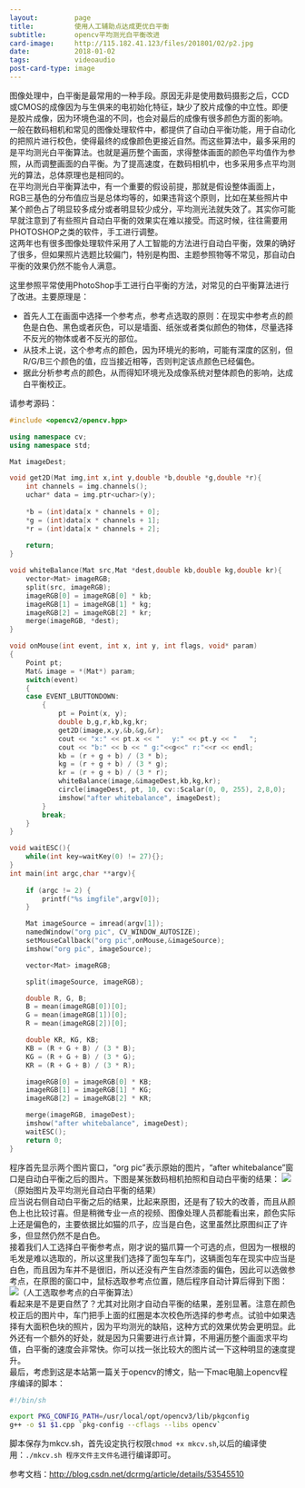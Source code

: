 ```yaml
---
layout:         page
title:          使用人工辅助点达成更优白平衡
subtitle:       opencv平均测光白平衡改进
card-image:     http://115.182.41.123/files/201801/02/p2.jpg
date:           2018-01-02
tags:           videoaudio
post-card-type: image
---
```

图像处理中，白平衡是最常用的一种手段。原因无非是使用数码摄影之后，CCD或CMOS的成像因为与生俱来的电初始化特征，缺少了胶片成像的中立性。即便是胶片成像，因为环境色温的不同，也会对最后的成像有很多颜色方面的影响。  
一般在数码相机和常见的图像处理软件中，都提供了自动白平衡功能，用于自动化的把照片进行校色，使得最终的成像颜色更接近自然。而这些算法中，最多采用的是平均测光白平衡算法。也就是遍历整个画面，求得整体画面的颜色平均值作为参照，从而调整画面的白平衡。为了提高速度，在数码相机中，也多采用多点平均测光的算法，总体原理也是相同的。  
在平均测光白平衡算法中，有一个重要的假设前提，那就是假设整体画面上，RGB三基色的分布值应当是总体均等的，如果违背这个原则，比如在某些照片中某个颜色占了明显较多成分或者明显较少成分，平均测光法就失效了。其实你可能早就注意到了有些照片自动白平衡的效果实在难以接受。而这时候，往往需要用PHOTOSHOP之类的软件，手工进行调整。  
这两年也有很多图像处理软件采用了人工智能的方法进行自动白平衡，效果的确好了很多，但如果照片选题比较偏门，特别是构图、主题参照物等不常见，那自动白平衡的效果仍然不能令人满意。  

这里参照平常使用PhotoShop手工进行白平衡的方法，对常见的白平衡算法进行了改进。主要原理是：  
* 首先人工在画面中选择一个参考点，参考点选取的原则：在现实中参考点的颜色是白色、黑色或者灰色，可以是墙面、纸张或者类似颜色的物体，尽量选择不反光的物体或者不反光的部位。
* 从技术上说，这个参考点的颜色，因为环境光的影响，可能有深度的区别，但R/G/B三个颜色的值，应当接近相等，否则判定该点颜色已经偏色。
* 据此分析参考点的颜色，从而得知环境光及成像系统对整体颜色的影响，达成白平衡校正。

请参考源码：
```cpp
#include <opencv2/opencv.hpp>

using namespace cv;
using namespace std;

Mat imageDest;

void get2D(Mat img,int x,int y,double *b,double *g,double *r){
    int channels = img.channels();
	uchar* data = img.ptr<uchar>(y);
	
	*b = (int)data[x * channels + 0];
	*g = (int)data[x * channels + 1];
	*r = (int)data[x * channels + 2];
	
	return;
}

void whiteBalance(Mat src,Mat *dest,double kb,double kg,double kr){
	vector<Mat> imageRGB;
	split(src, imageRGB);
	imageRGB[0] = imageRGB[0] * kb;
	imageRGB[1] = imageRGB[1] * kg;
	imageRGB[2] = imageRGB[2] * kr;
	merge(imageRGB, *dest);
}

void onMouse(int event, int x, int y, int flags, void* param)
{
    Point pt;
    Mat& image = *(Mat*) param;
    switch(event)
    {
    case EVENT_LBUTTONDOWN: 
        {
            pt = Point(x, y);
			double b,g,r,kb,kg,kr;
			get2D(image,x,y,&b,&g,&r);
            cout << "x:" << pt.x << "   y:" << pt.y << "   ";
			cout << "b:" << b << " g:"<<g<<" r:"<<r << endl;
			kb = (r + g + b) / (3 * b);
			kg = (r + g + b) / (3 * g);
			kr = (r + g + b) / (3 * r);
			whiteBalance(image,&imageDest,kb,kg,kr);
            circle(imageDest, pt, 10, cv::Scalar(0, 0, 255), 2,8,0);
			imshow("after whitebalance", imageDest);
        }
        break;
    }
}

void waitESC(){
	while(int key=waitKey(0) != 27){};
}
int main(int argc,char **argv){
	
	if (argc != 2) {
		printf("%s imgfile",argv[0]);
	}

	Mat imageSource = imread(argv[1]);
	namedWindow("org pic", CV_WINDOW_AUTOSIZE);
	setMouseCallback("org pic",onMouse,&imageSource);
	imshow("org pic", imageSource);

	vector<Mat> imageRGB;

	split(imageSource, imageRGB);

	double R, G, B;
	B = mean(imageRGB[0])[0];
	G = mean(imageRGB[1])[0];
	R = mean(imageRGB[2])[0];

	double KR, KG, KB;
	KB = (R + G + B) / (3 * B);
	KG = (R + G + B) / (3 * G);
	KR = (R + G + B) / (3 * R);

	imageRGB[0] = imageRGB[0] * KB;
	imageRGB[1] = imageRGB[1] * KG;
	imageRGB[2] = imageRGB[2] * KR;

	merge(imageRGB, imageDest);
	imshow("after whitebalance", imageDest);
	waitESC();
	return 0;
}
```
程序首先显示两个图片窗口，“org pic”表示原始的图片，“after whitebalance”窗口是自动白平衡之后的图片。下图是某张数码相机拍照和自动白平衡的结果：
![](http://115.182.41.123/files/201801/02/p1.jpg)（原始图片及平均测光自动白平衡的结果）  
应当说右侧自动白平衡之后的结果，比起来原图，还是有了较大的改善，而且从颜色上也比较讨喜。但是稍微专业一点的视频、图像处理人员都能看出来，颜色实际上还是偏色的，主要依据比如猫的爪子，应当是白色，这里虽然比原图纠正了许多，但显然仍然不是白色。  
接着我们人工选择白平衡参考点，刚才说的猫爪算一个可选的点，但因为一根根的毛发是难以选取的，所以这里我们选择了面包车车门，这辆面包车在现实中应当是白色，而且因为车并不是很旧，所以还没有产生自然漆面的偏色，因此可以选做参考点，在原图的窗口中，鼠标选取参考点位置，随后程序自动计算后得到下图：
![](http://115.182.41.123/files/201801/02/p2.jpg)（人工选取参考点的白平衡算法）  
看起来是不是更自然了？尤其对比刚才自动白平衡的结果，差别显著。注意在颜色校正后的图片中，车门把手上面的红圈是本次校色所选择的参考点。试验中如果选择有大面积色块的照片，因为平均测光的缺陷，这种方式的效果优势会更明显。此外还有一个额外的好处，就是因为只需要进行点计算，不用遍历整个画面求平均值，白平衡的速度会非常快。你可以找一张比较大的图片试一下这种明显的速度提升。  
最后，考虑到这是本站第一篇关于opencv的博文，贴一下mac电脑上opencv程序编译的脚本：
```bash
#!/bin/sh

export PKG_CONFIG_PATH=/usr/local/opt/opencv3/lib/pkgconfig
g++ -o $1 $1.cpp `pkg-config --cflags --libs opencv`
```
脚本保存为mkcv.sh，首先设定执行权限`chmod +x mkcv.sh`,以后的编译使用：`./mkcv.sh 程序文件主文件名`进行编译即可。  

参考文档：<http://blog.csdn.net/dcrmg/article/details/53545510>

